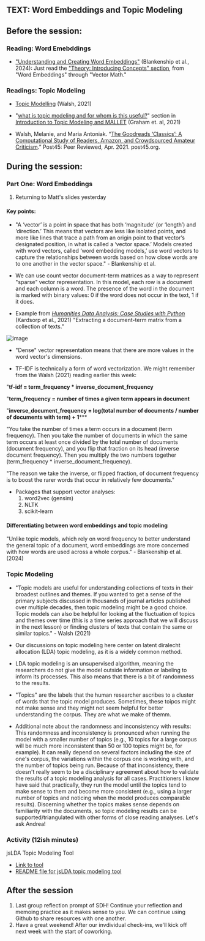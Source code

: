 
## TEXT: Word Embeddings and Topic Modeling

## Before the session:

### Reading: Word Emebddings
* ["Understanding and Creating Word Embeddings"](https://programminghistorian.org/en/lessons/understanding-creating-word-embeddings) (Blankenship et al., 2024):
  Just read the ["Theory: Introducing Concepts" section](https://programminghistorian.org/en/lessons/understanding-creating-word-embeddings#theory-introducing-concepts), from "Word Embeddings" through "Vector Math." 

### Readings: Topic Modeling
* [Topic Modelling](https://melaniewalsh.github.io/Intro-Cultural-Analytics/05-Text-Analysis/06-Topic-Modeling-Overview.html) (Walsh, 2021)
* "[what is topic modeling and for whom is this useful?](https://programminghistorian.org/en/lessons/topic-modeling-and-mallet#what-is-topic-modeling-and-for-whom-is-this-useful)" section in [Introduction to Topic Modeling and MALLET](https://programminghistorian.org/en/lessons/topic-modeling-and-mallet) (Graham et. al, 2021)
  
* Walsh, Melanie, and Maria Antoniak. “[The Goodreads ‘Classics’: A Computational Study of Readers, Amazon, and Crowdsourced Amateur Criticism](https://post45.org/2021/04/the-goodreads-classics-a-computational-study-of-readers-amazon-and-crowdsourced-amateur-criticism/).” Post45: Peer Reviewed, Apr. 2021. post45.org.

## During the session:

### Part One: Word Embeddings

1. Returning to Matt's slides yesterday

#### Key points:
* "A ‘vector’ is a point in space that has both ‘magnitude’ (or ‘length’) and ‘direction.’ This means that vectors are less like isolated points, and more like lines that trace a path from an origin point to that vector’s designated position, in what is called a ‘vector space.’ Models created with word vectors, called ‘word embedding models,’ use word vectors to capture the relationships between words based on how close words are to one another in the vector space." - Blankenship et al. 

* We can use count vector document-term matrices as a way to represent "sparse" vector representation. In this model, each row is a document and each column is a word. The presence of the word in the document is marked with binary values: 0 if the word does not occur in the text, 1 if it does.

* Example from [_Humanities Data Analysis: Case Studies with Python_](https://www.humanitiesdataanalysis.org/vector-space-model/notebook.html#chp-vector-space-model) (Kardsorp et al., 2021)
"Extracting a document-term matrix from a collection of texts."

![image](https://github.com/cornell-colab/2024-SummerDH/assets/95382014/31e90e45-5e3c-4e89-befb-7ad26c469e06)

* "Dense" vector representation means that there are more values in the word vector's dimensions.

* TF-IDF is technically a form of word vectorization. We might remember from the Walsh (2021) reading earlier this week:

"**tf-idf = term_frequency * inverse_document_frequency**

"**term_frequency = number of times a given term appears in document**

"**inverse_document_frequency = log(total number of documents / number of documents with term) + 1*****

"You take the number of times a term occurs in a document (term frequency). Then you take the number of documents in which the same term occurs at least once divided by the total number of documents (document frequency), and you flip that fraction on its head (inverse document frequency). Then you multiply the two numbers together (term_frequency * inverse_document_frequency).

"The reason we take the inverse, or flipped fraction, of document frequency is to boost the rarer words that occur in relatively few documents."

* Packages that support vector analyses:
  1. word2vec (gensim)
  2. NLTK
  3. scikit-learn

#### Differentiating between word embeddings and topic modeling

"Unlike topic models, which rely on word frequency to better understand the general topic of a document, word embeddings are more concerned with how words are used across a whole corpus." - Blankenship et al. (2024)


### Topic Modeling
* "Topic models are useful for understanding collections of texts in their broadest outlines and themes. If you wanted to get a sense of the primary subjects discussed in thousands of journal articles published over multiple decades, then topic modeling might be a good choice. Topic models can also be helpful for looking at the fluctuation of topics and themes over time (this is a time series approach that we will discuss in the next lesson) or finding clusters of texts that contain the same or similar topics." - Walsh (2021)

* Our discussions on topic modeling here center on latent diralecht allocation (LDA) topic modeling, as it is a widely common method.
* LDA topic modeling is an unsupervised algorithm, meaning the researchers do not give the model outside information or labeling to inform its processes. This also means that there is a bit of randomness to the results.
* "Topics" are the labels that the human researcher ascribes to a cluster of words that the topic model produces. Sometimes, these toipcs might not make sense and they might not seem helpful for better understanding the corpus. They are what we make of themm.

* Additional note about the randomness and inconsistency with results: This randomness and inconsistency is pronounced when running the model with a smaller number of topics (e.g., 10 topics for a large corpus will be much more inconsistent than 50 or 100 topics might be, for example). It can really depend on several factors including the size of one's corpus, the variations within the corpus one is working with, and the number of topics being run. Because of that inconsistency, there doesn't really seem to be a disciplinary agreement about how to validate the results of a topic modeling analysis for all cases. Practitioners I know have said that practically, they run the model until the topics tend to make sense to them and become more consistent (e.g., using a larger number of topics and noticing when the model produces comparable results). Discerning whether the topics makes sense depends on familiarity with the documents, so topic modeling results can be supported/triangulated with other forms of close reading analyses. Let's ask Andrea!

### Activity (12ish minutes)

jsLDA Topic Modeling Tool
* [Link to tool](https://mimno.infosci.cornell.edu/jsLDA/jslda.html)
* [README file for jsLDA topic modeling tool](https://github.com/mimno/jsLDA/blob/master/README.md)

## After the session
1. Last group reflection prompt of SDH! Continue your reflection and memoing practice as it makes sense to you. We can continue using Github to share resources with one another.
2. Have a great weekend! After our invdividual check-ins, we'll kick off next week with the start of coworking.
